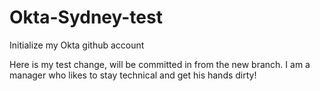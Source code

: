 # Okta-Sydney-test
Initialize my Okta github account

Here is my test change, will be committed in from the new branch.
I am a manager who likes to stay technical and get his hands dirty!
